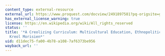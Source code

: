 ```yaml
---
content_type: external-resource
external_url: https://www.proquest.com/docview/2491897581?pq-origsite=gscholar&fromopenview=true
has_external_license_warning: true
license: https://en.wikipedia.org/wiki/All_rights_reserved
status: ''
title: '*A Creolizing Curriculum: Multicultural Education, Ethnopolitics, and Teaching
  Kreol Morisien*'
uid: d11dec75-fa00-4b78-a108-7af6373be956
wayback_url: ''
---
```

